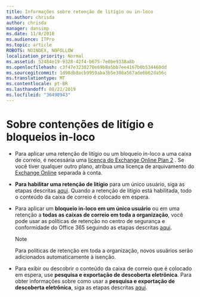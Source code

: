 ```yaml
---
title: Informações sobre retenção de litígio ou in-loco
ms.author: chrisda
author: chrisda
manager: dansimp
ms.date: 11/8/2018
ms.audience: ITPro
ms.topic: article
ROBOTS: NOINDEX, NOFOLLOW
localization_priority: Normal
ms.assetid: 52484e19-9328-42f4-b675-7e0be9338a8b
ms.openlocfilehash: c3f47e3230270e69b8a5bb7ee4167b0b534460dd
ms.sourcegitcommit: 1d98db8acb9959aba3b5e308a567ade6b62da56c
ms.translationtype: MT
ms.contentlocale: pt-BR
ms.lasthandoff: 08/22/2019
ms.locfileid: "36498943"
---
```

# <a name="about-litigation-holds-and-in-place-holds"></a>Sobre contenções de litígio e bloqueios in-loco

- Para aplicar uma retenção de litígio ou um bloqueio in-loco a uma caixa de correio, é necessária uma [licença do Exchange Online Plan 2](https://docs.microsoft.com/office365/servicedescriptions/office-365-platform-service-description/office-365-plan-options) . Se você tiver qualquer outro plano, atribua uma licença de arquivamento do [Exchange Online](https://docs.microsoft.com/office365/servicedescriptions/exchange-online-archiving-service-description/exchange-online-archiving-service-description) separada à conta. 
    
- **Para habilitar uma retenção de litígio** para um único usuário, siga as etapas descritas [aqui](https://docs.microsoft.com/office365/SecurityCompliance/place-a-mailbox-on-litigation-hold). Quando a retenção de litígio está habilitada, todo o conteúdo da caixa de correio é colocado em espera.
    
- Para aplicar um **bloqueio in-loco em um único usuário** ou em uma retenção a **todas as caixas de correio em toda a organização**, você pode usar as políticas de retenção no centro de segurança e conformidade do Office 365 seguindo as etapas descritas [aqui](https://docs.microsoft.com/Office365/securitycompliance/retention-policies ).
    
    > [!NOTE]
    > Para políticas de retenção em toda a organização, novos usuários serão adicionados automaticamente à isenção. 
  
- Para exibir ou descobrir o conteúdo da caixa de correio que é colocado em espera, use **pesquisa e exportação de descoberta eletrônica**. Para obter informações sobre como usar a **pesquisa e exportação de descoberta eletrônica**, siga as etapas descritas [aqui](https://docs.microsoft.com/office365/securitycompliance/export-search-results).
    

